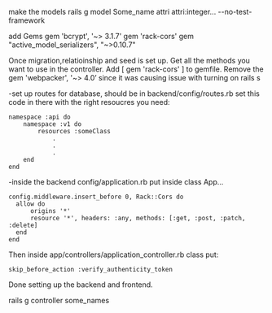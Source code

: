 make the models
rails g model Some_name attri attri:integer... --no-test-framework

add Gems
    gem 'bcrypt', '~> 3.1.7'
    gem 'rack-cors'
    gem "active_model_serializers", "~>0.10.7"

Once migration,relatioinship and seed is set up. Get all the methods you want to use in the controller.
Add [ gem 'rack-cors' ] to gemfile.
Remove the  gem 'webpacker', '~> 4.0’ since it was causing issue with turning on rails s

-set up routes for database, should be in backend/config/routes.rb set this code in there with the right resoucres you need:

    namespace :api do
        namespace :v1 do
            resources :someClass
                .
                .
                .
        end
    end


-inside the backend config/application.rb put inside class App...

    config.middleware.insert_before 0, Rack::Cors do
      allow do
          origins '*'
          resource '*', headers: :any, methods: [:get, :post, :patch, :delete]
      end
    end

Then inside app/controllers/application_controller.rb class put:

    skip_before_action :verify_authenticity_token
    
Done setting up the backend and frontend.

rails g controller some_names